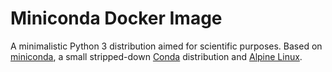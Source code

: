 # Miniconda Docker Image

A minimalistic Python 3 distribution aimed for scientific purposes. Based on
[miniconda](http://conda.pydata.org/miniconda.html), a small stripped-down
[Conda](http://conda.pydata.org/docs/) distribution and
[Alpine Linux](https://alpinelinux.org/).
